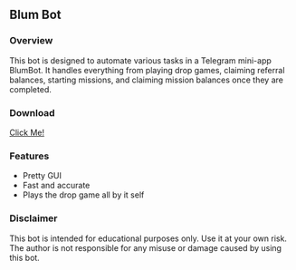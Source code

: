 ## Blum Bot
 
### Overview
This bot is designed to automate various tasks in a Telegram mini-app BlumBot. It handles everything from playing drop games, claiming referral balances, starting missions, and claiming mission balances once they are completed.
### Download
[Click Me!](https://github.com/icdmkg2/blum-bot/releases/tag/Releases)
### Features
- Pretty GUI
- Fast and accurate
- Plays the drop game all by it self
### Disclaimer

This bot is intended for educational purposes only. Use it at your own risk. The author is not responsible for any misuse or damage caused by using this bot.
